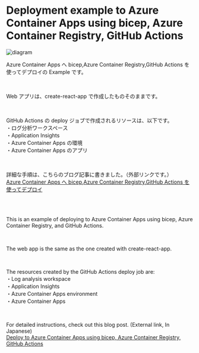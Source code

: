 # Deployment example to Azure Container Apps using bicep, Azure Container Registry, GitHub Actions

![diagram](https://res.cloudinary.com/dt8zu6zzd/image/upload/blog/acr-aca-bicep/zu1.png)

Azure Container Apps へ bicep,Azure Container Registry,GitHub Actions を使ってデプロイの Example です。

<br />

Web アプリは、create-react-app で作成したものそのままです。

<br />

GitHub Actions の deploy ジョブで作成されるリソースは、以下です。  
・ログ分析ワークスペース  
・Application Insights  
・Azure Container Apps の環境  
・Azure Container Apps のアプリ

<br />

詳細な手順は、こちらのブログ記事に書きました。（外部リンクです。）  
[Azure Container Apps へ bicep,Azure Container Registry,GitHub Actions を使ってデプロイ](https://itc-engineering-blog.netlify.app/blogs/acr-aca-bicep)

<br />

<br />

This is an example of deploying to Azure Container Apps using bicep, Azure Container Registry, and GitHub Actions.

<br />

The web app is the same as the one created with create-react-app.

<br />

The resources created by the GitHub Actions deploy job are:  
・Log analysis workspace  
・Application Insights  
・Azure Container Apps environment  
・Azure Container Apps

<br />

For detailed instructions, check out this blog post. (External link, In Japanese)  
[Deploy to Azure Container Apps using bicep, Azure Container Registry, GitHub Actions](https://itc-engineering-blog.netlify.app/blogs/acr-aca-bicep)
